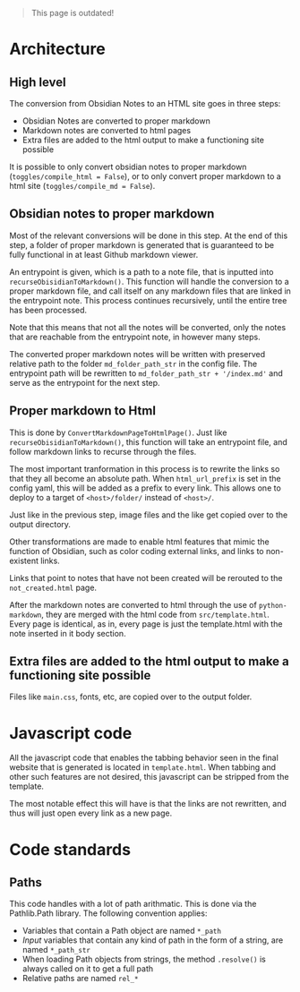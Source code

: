 > This page is outdated!

# Architecture
## High level
The conversion from Obsidian Notes to an HTML site goes in three steps:
- Obsidian Notes are converted to proper markdown
- Markdown notes are converted to html pages
- Extra files are added to the html output to make a functioning site possible

It is possible to only convert obsidian notes to proper markdown (`toggles/compile_html = False`), or to only convert proper markdown to a html site (`toggles/compile_md = False`). 

## Obsidian notes to proper markdown
Most of the relevant conversions will be done in this step. At the end of this step, a folder of proper markdown is generated that is guaranteed to be fully functional in at least Github markdown viewer.

An entrypoint is given, which is a path to a note file, that is inputted into `recurseObisidianToMarkdown()`. This function will handle the conversion to a proper markdown file, and call itself on any markdown files that are linked in the entrypoint note. This process continues recursively, until the entire tree has been processed.

Note that this means that not all the notes will be converted, only the notes that are reachable from the entrypoint note, in however many steps.

The converted proper markdown notes will be written with preserved relative path to the folder `md_folder_path_str` in the config file. The entrypoint path will be rewritten to `md_folder_path_str + '/index.md'` and serve as the entrypoint for the next step.

## Proper markdown to Html
This is done by `ConvertMarkdownPageToHtmlPage()`. Just like `recurseObisidianToMarkdown()`, this function will take an entrypoint file, and follow markdown links to recurse through the files.

The most important tranformation in this process is to rewrite the links so that they all become an absolute path. When `html_url_prefix` is set in the config yaml, this will be added as a prefix to every link. This allows one to deploy to a target of `<host>/folder/` instead of `<host>/`. 

Just like in the previous step, image files and the like get copied over to the output directory.

Other transformations are made to enable html features that mimic the function of Obsidian, such as color coding external links, and links to non-existent links.

Links that point to notes that have not been created will be rerouted to the `not_created.html` page. 

After the markdown notes are converted to html through the use of `python-markdown`, they are merged with the html code from `src/template.html`. Every page is identical, as in, every page is just the template.html with the note inserted in it body section.

## Extra files are added to the html output to make a functioning site possible
Files like `main.css`, fonts, etc, are copied over to the output folder.

# Javascript code
All the javascript code that enables the tabbing behavior seen in the final website that is generated is located in `template.html`. When tabbing and other such features are not desired, this javascript can be stripped from the template. 

The most notable effect this will have is that the links are not rewritten, and thus will just open every link as a new page.

# Code standards
## Paths
This code handles with a lot of path arithmatic. This is done via the Pathlib.Path library. The following convention applies:
- Variables that contain a Path object are named `*_path`
- *Input* variables that contain any kind of path in the form of a string, are named `*_path_str`
- When loading Path objects from strings, the method `.resolve()` is always called on it to get a full path
- Relative paths are named `rel_*`